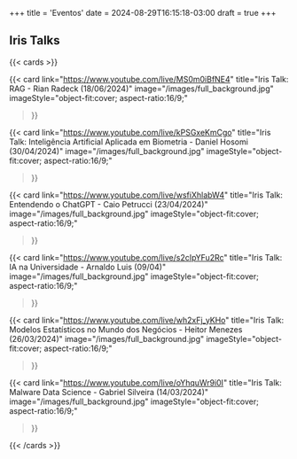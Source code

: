 +++
title = 'Eventos'
date = 2024-08-29T16:15:18-03:00
draft = true
+++

## Iris Talks

{{< cards >}}

  {{< card
        link="https://www.youtube.com/live/MS0m0iBfNE4"
        title="Iris Talk: RAG - Rian Radeck (18/06/2024)"
        image="/images/full_background.jpg"
        imageStyle="object-fit:cover; aspect-ratio:16/9;"
  >}}

  {{< card
        link="https://www.youtube.com/live/kPSGxeKmCgo"
        title="Iris Talk: Inteligência Artificial Aplicada em Biometria - Daniel Hosomi (30/04/2024)"
        image="/images/full_background.jpg"
        imageStyle="object-fit:cover; aspect-ratio:16/9;"
  >}}

  {{< card
        link="https://www.youtube.com/live/wsfiXhlabW4"
        title="Iris Talk: Entendendo o ChatGPT - Caio Petrucci (23/04/2024)"
        image="/images/full_background.jpg"
        imageStyle="object-fit:cover; aspect-ratio:16/9;"
  >}}

  {{< card
        link="https://www.youtube.com/live/s2cIpYFu2Rc"
        title="Iris Talk: IA na Universidade - Arnaldo Luis (09/04)"
        image="/images/full_background.jpg"
        imageStyle="object-fit:cover; aspect-ratio:16/9;"
  >}}

  {{< card
        link="https://www.youtube.com/live/wh2xFj_yKHo"
        title="Iris Talk: Modelos Estatísticos no Mundo dos Negócios - Heitor Menezes (26/03/2024)"
        image="/images/full_background.jpg"
        imageStyle="object-fit:cover; aspect-ratio:16/9;"
  >}}

  {{< card 
        link="https://www.youtube.com/live/oYhquWr9i0I"
        title="Iris Talk: Malware Data Science - Gabriel Silveira (14/03/2024)"
        image="/images/full_background.jpg"
        imageStyle="object-fit:cover; aspect-ratio:16/9;"
  >}}

{{< /cards >}}